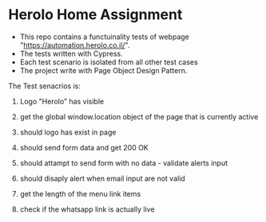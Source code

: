 # Herolo Home Assignment

- This repo contains a functuinality tests of webpage "https://automation.herolo.co.il/".
- The tests written with Cypress.
- Each test scenario is isolated from all other test cases
- The project write with Page Object Design Pattern.


The Test senacrios is:

1. Logo "Herolo" has visible

2. get the global window.location object of the page that is currently active

3. should logo has exist in page

4. should send form data and get 200 OK

5. should attampt to send form with no data - validate alerts input

6. should disaply alert when email input are not valid

7. get the length of the menu link items

8. check if the whatsapp link is actually live

